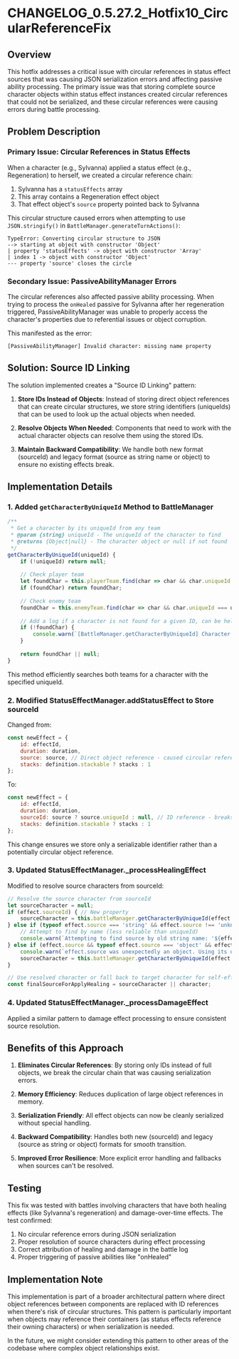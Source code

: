 # CHANGELOG_0.5.27.2_Hotfix10_CircularReferenceFix

## Overview
This hotfix addresses a critical issue with circular references in status effect sources that was causing JSON serialization errors and affecting passive ability processing. The primary issue was that storing complete source character objects within status effect instances created circular references that could not be serialized, and these circular references were causing errors during battle processing.

## Problem Description

### Primary Issue: Circular References in Status Effects
When a character (e.g., Sylvanna) applied a status effect (e.g., Regeneration) to herself, we created a circular reference chain:
1. Sylvanna has a `statusEffects` array
2. This array contains a Regeneration effect object
3. That effect object's `source` property pointed back to Sylvanna

This circular structure caused errors when attempting to use `JSON.stringify()` in `BattleManager.generateTurnActions()`:
```
TypeError: Converting circular structure to JSON
--> starting at object with constructor 'Object'
| property 'statusEffects' -> object with constructor 'Array'
| index 1 -> object with constructor 'Object'
--- property 'source' closes the circle
```

### Secondary Issue: PassiveAbilityManager Errors
The circular references also affected passive ability processing. When trying to process the `onHealed` passive for Sylvanna after her regeneration triggered, PassiveAbilityManager was unable to properly access the character's properties due to referential issues or object corruption.

This manifested as the error:
```
[PassiveAbilityManager] Invalid character: missing name property
```

## Solution: Source ID Linking

The solution implemented creates a "Source ID Linking" pattern:

1. **Store IDs Instead of Objects**: Instead of storing direct object references that can create circular structures, we store string identifiers (uniqueIds) that can be used to look up the actual objects when needed.

2. **Resolve Objects When Needed**: Components that need to work with the actual character objects can resolve them using the stored IDs.

3. **Maintain Backward Compatibility**: We handle both new format (sourceId) and legacy format (source as string name or object) to ensure no existing effects break.

## Implementation Details

### 1. Added `getCharacterByUniqueId` Method to BattleManager

```javascript
/**
 * Get a character by its uniqueId from any team
 * @param {string} uniqueId - The uniqueId of the character to find
 * @returns {Object|null} - The character object or null if not found
 */
getCharacterByUniqueId(uniqueId) {
    if (!uniqueId) return null;
    
    // Check player team
    let foundChar = this.playerTeam.find(char => char && char.uniqueId === uniqueId);
    if (foundChar) return foundChar;
    
    // Check enemy team
    foundChar = this.enemyTeam.find(char => char && char.uniqueId === uniqueId);
    
    // Add a log if a character is not found for a given ID, can be helpful for debugging
    if (!foundChar) {
        console.warn(`[BattleManager.getCharacterByUniqueId] Character with uniqueId '${uniqueId}' not found.`);
    }
    
    return foundChar || null;
}
```

This method efficiently searches both teams for a character with the specified uniqueId.

### 2. Modified StatusEffectManager.addStatusEffect to Store sourceId

Changed from:
```javascript
const newEffect = {
    id: effectId,
    duration: duration,
    source: source, // Direct object reference - caused circular references
    stacks: definition.stackable ? stacks : 1
};
```

To:
```javascript
const newEffect = {
    id: effectId,
    duration: duration,
    sourceId: source ? source.uniqueId : null, // ID reference - breaks circular chain
    stacks: definition.stackable ? stacks : 1
};
```

This change ensures we store only a serializable identifier rather than a potentially circular object reference.

### 3. Updated StatusEffectManager._processHealingEffect

Modified to resolve source characters from sourceId:

```javascript
// Resolve the source character from sourceId
let sourceCharacter = null;
if (effect.sourceId) { // New property
    sourceCharacter = this.battleManager.getCharacterByUniqueId(effect.sourceId);
} else if (typeof effect.source === 'string' && effect.source !== 'unknown') { // Backward compatibility
    // Attempt to find by name (less reliable than uniqueId)
    console.warn(`Attempting to find source by old string name: '${effect.source}'`);
} else if (effect.source && typeof effect.source === 'object' && effect.source.uniqueId) { // Object reference
    console.warn(`effect.source was unexpectedly an object. Using its uniqueId`);
    sourceCharacter = this.battleManager.getCharacterByUniqueId(effect.source.uniqueId);
}

// Use resolved character or fall back to target character for self-effects
const finalSourceForApplyHealing = sourceCharacter || character;
```

### 4. Updated StatusEffectManager._processDamageEffect

Applied a similar pattern to damage effect processing to ensure consistent source resolution.

## Benefits of this Approach

1. **Eliminates Circular References**: By storing only IDs instead of full objects, we break the circular chain that was causing serialization errors.

2. **Memory Efficiency**: Reduces duplication of large object references in memory.

3. **Serialization Friendly**: All effect objects can now be cleanly serialized without special handling.

4. **Backward Compatibility**: Handles both new (sourceId) and legacy (source as string or object) formats for smooth transition.

5. **Improved Error Resilience**: More explicit error handling and fallbacks when sources can't be resolved.

## Testing

This fix was tested with battles involving characters that have both healing effects (like Sylvanna's regeneration) and damage-over-time effects. The test confirmed:

1. No circular reference errors during JSON serialization
2. Proper resolution of source characters during effect processing
3. Correct attribution of healing and damage in the battle log
4. Proper triggering of passive abilities like "onHealed"

## Implementation Note

This implementation is part of a broader architectural pattern where direct object references between components are replaced with ID references when there's risk of circular structures. This pattern is particularly important when objects may reference their containers (as status effects reference their owning characters) or when serialization is needed.

In the future, we might consider extending this pattern to other areas of the codebase where complex object relationships exist.
